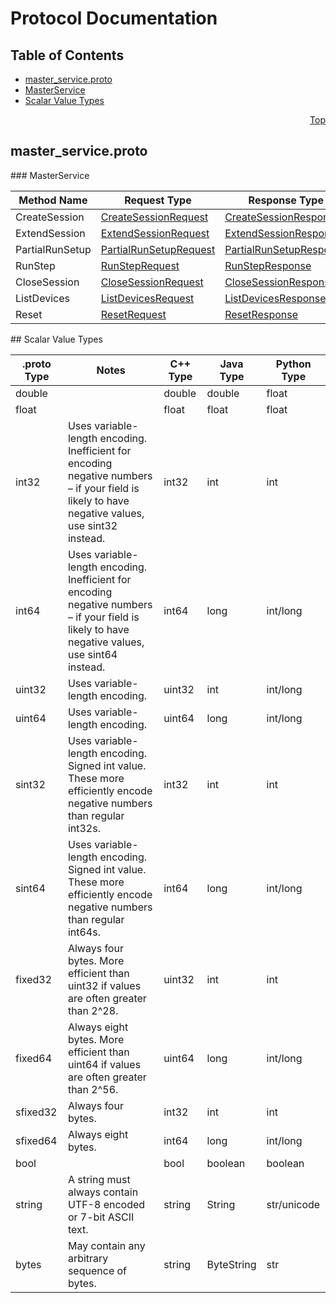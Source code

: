 # Protocol Documentation
<a name="top"/>

## Table of Contents
* [master_service.proto](#master_service.proto)
 * [MasterService](#tensorflow.grpc.MasterService)
* [Scalar Value Types](#scalar-value-types)

<a name="master_service.proto"/>
<p align="right"><a href="#top">Top</a></p>

## master_service.proto






<a name="tensorflow.grpc.MasterService"/>
### MasterService


| Method Name | Request Type | Response Type | Description |
| ----------- | ------------ | ------------- | ------------|
| CreateSession | [CreateSessionRequest](#tensorflow.CreateSessionRequest) | [CreateSessionResponse](#tensorflow.CreateSessionResponse) |  |
| ExtendSession | [ExtendSessionRequest](#tensorflow.ExtendSessionRequest) | [ExtendSessionResponse](#tensorflow.ExtendSessionResponse) |  |
| PartialRunSetup | [PartialRunSetupRequest](#tensorflow.PartialRunSetupRequest) | [PartialRunSetupResponse](#tensorflow.PartialRunSetupResponse) |  |
| RunStep | [RunStepRequest](#tensorflow.RunStepRequest) | [RunStepResponse](#tensorflow.RunStepResponse) |  |
| CloseSession | [CloseSessionRequest](#tensorflow.CloseSessionRequest) | [CloseSessionResponse](#tensorflow.CloseSessionResponse) |  |
| ListDevices | [ListDevicesRequest](#tensorflow.ListDevicesRequest) | [ListDevicesResponse](#tensorflow.ListDevicesResponse) |  |
| Reset | [ResetRequest](#tensorflow.ResetRequest) | [ResetResponse](#tensorflow.ResetResponse) |  |



<a name="scalar-value-types"/>
## Scalar Value Types

| .proto Type | Notes | C++ Type | Java Type | Python Type |
| ----------- | ----- | -------- | --------- | ----------- |
| <a name="double"/> double |  | double | double | float |
| <a name="float"/> float |  | float | float | float |
| <a name="int32"/> int32 | Uses variable-length encoding. Inefficient for encoding negative numbers – if your field is likely to have negative values, use sint32 instead. | int32 | int | int |
| <a name="int64"/> int64 | Uses variable-length encoding. Inefficient for encoding negative numbers – if your field is likely to have negative values, use sint64 instead. | int64 | long | int/long |
| <a name="uint32"/> uint32 | Uses variable-length encoding. | uint32 | int | int/long |
| <a name="uint64"/> uint64 | Uses variable-length encoding. | uint64 | long | int/long |
| <a name="sint32"/> sint32 | Uses variable-length encoding. Signed int value. These more efficiently encode negative numbers than regular int32s. | int32 | int | int |
| <a name="sint64"/> sint64 | Uses variable-length encoding. Signed int value. These more efficiently encode negative numbers than regular int64s. | int64 | long | int/long |
| <a name="fixed32"/> fixed32 | Always four bytes. More efficient than uint32 if values are often greater than 2^28. | uint32 | int | int |
| <a name="fixed64"/> fixed64 | Always eight bytes. More efficient than uint64 if values are often greater than 2^56. | uint64 | long | int/long |
| <a name="sfixed32"/> sfixed32 | Always four bytes. | int32 | int | int |
| <a name="sfixed64"/> sfixed64 | Always eight bytes. | int64 | long | int/long |
| <a name="bool"/> bool |  | bool | boolean | boolean |
| <a name="string"/> string | A string must always contain UTF-8 encoded or 7-bit ASCII text. | string | String | str/unicode |
| <a name="bytes"/> bytes | May contain any arbitrary sequence of bytes. | string | ByteString | str |
